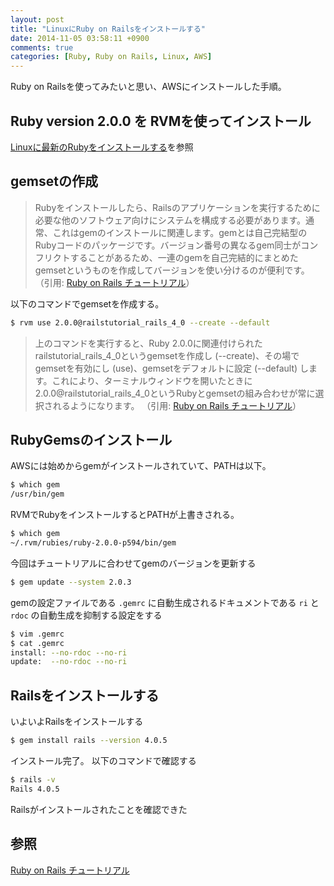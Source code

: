 ```yaml
---
layout: post
title: "LinuxにRuby on Railsをインストールする"
date: 2014-11-05 03:58:11 +0900
comments: true
categories: [Ruby, Ruby on Rails, Linux, AWS]
---
```

Ruby on Railsを使ってみたいと思い、AWSにインストールした手順。

## Ruby version 2.0.0 を RVMを使ってインストール
[Linuxに最新のRubyをインストールする](http://sojiro14.github.io/blog/2014/10/31/installing-latest-ruby-in-linux/)を参照

## gemsetの作成
> Rubyをインストールしたら、Railsのアプリケーションを実行するために必要な他のソフトウェア向けにシステムを構成する必要があります。通常、これはgemのインストールに関連します。gemとは自己完結型のRubyコードのパッケージです。バージョン番号の異なるgem同士がコンフリクトすることがあるため、一連のgemを自己完結的にまとめたgemsetというものを作成してバージョンを使い分けるのが便利です。
（引用: [Ruby on Rails チュートリアル](http://railstutorial.jp/chapters/beginning?version=4.0#top)）

以下のコマンドでgemsetを作成する。
``` bash
$ rvm use 2.0.0@railstutorial_rails_4_0 --create --default
```
> 上のコマンドを実行すると、Ruby 2.0.0に関連付けられたrailstutorial_rails_4_0というgemsetを作成し (--create)、その場でgemsetを有効にし (use)、gemsetをデフォルトに設定 (--default) します。これにより、ターミナルウィンドウを開いたときに2.0.0@railstutorial_rails_4_0というRubyとgemsetの組み合わせが常に選択されるようになります。
（引用: [Ruby on Rails チュートリアル](http://railstutorial.jp/chapters/beginning?version=4.0#top)）

## RubyGemsのインストール
AWSには始めからgemがインストールされていて、PATHは以下。
``` bash
$ which gem
/usr/bin/gem
```
RVMでRubyをインストールするとPATHが上書きされる。
``` bash
$ which gem
~/.rvm/rubies/ruby-2.0.0-p594/bin/gem
```
今回はチュートリアルに合わせてgemのバージョンを更新する
``` bash
$ gem update --system 2.0.3
```
gemの設定ファイルである ```.gemrc``` に自動生成されるドキュメントである ```ri``` と ```rdoc``` の自動生成を抑制する設定をする
``` bash
$ vim .gemrc
$ cat .gemrc
install: --no-rdoc --no-ri
update:  --no-rdoc --no-ri
```

## Railsをインストールする
いよいよRailsをインストールする
``` bash
$ gem install rails --version 4.0.5
```
インストール完了。
以下のコマンドで確認する
``` bash
$ rails -v
Rails 4.0.5
```
Railsがインストールされたことを確認できた

## 参照
[Ruby on Rails チュートリアル](http://railstutorial.jp/chapters/beginning?version=4.0#top)

